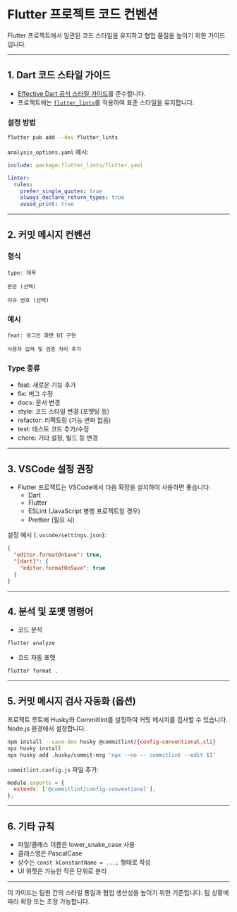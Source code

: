 # Flutter 프로젝트 코드 컨벤션

Flutter 프로젝트에서 일관된 코드 스타일을 유지하고 협업 품질을 높이기 위한 가이드입니다.

---

## 1. Dart 코드 스타일 가이드

- [Effective Dart 공식 스타일 가이드](https://dart.dev/guides/language/effective-dart/style)를 준수합니다.
- 프로젝트에는 [`flutter_lints`](https://pub.dev/packages/flutter_lints)를 적용하여 표준 스타일을 유지합니다.

### 설정 방법

```sh
flutter pub add --dev flutter_lints
```

`analysis_options.yaml` 예시:

```yaml
include: package:flutter_lints/flutter.yaml

linter:
  rules:
    prefer_single_quotes: true
    always_declare_return_types: true
    avoid_print: true
```

---

## 2. 커밋 메시지 컨벤션

### 형식

```
type: 제목

본문 (선택)

이슈 번호 (선택)
```

### 예시

```
feat: 로그인 화면 UI 구현

사용자 입력 및 검증 처리 추가
```

### Type 종류

- feat: 새로운 기능 추가
- fix: 버그 수정
- docs: 문서 변경
- style: 코드 스타일 변경 (포맷팅 등)
- refactor: 리팩토링 (기능 변화 없음)
- test: 테스트 코드 추가/수정
- chore: 기타 설정, 빌드 등 변경

---

## 3. VSCode 설정 권장

- Flutter 프로젝트는 VSCode에서 다음 확장을 설치하여 사용하면 좋습니다:
  - Dart
  - Flutter
  - ESLint (JavaScript 병행 프로젝트일 경우)
  - Prettier (필요 시)

설정 예시 (`.vscode/settings.json`):

```json
{
  "editor.formatOnSave": true,
  "[dart]": {
    "editor.formatOnSave": true
  }
}
```

---

## 4. 분석 및 포맷 명령어

- 코드 분석

```sh
flutter analyze
```

- 코드 자동 포맷

```sh
flutter format .
```

---

## 5. 커밋 메시지 검사 자동화 (옵션)

프로젝트 루트에 Husky와 Commitlint를 설정하여 커밋 메시지를 검사할 수 있습니다. Node.js 환경에서 설정합니다.

```sh
npm install --save-dev husky @commitlint/{config-conventional,cli}
npx husky install
npx husky add .husky/commit-msg 'npx --no -- commitlint --edit $1'
```

`commitlint.config.js` 파일 추가:

```js
module.exports = {
  extends: ['@commitlint/config-conventional'],
};
```

---

## 6. 기타 규칙

- 파일/클래스 이름은 lower_snake_case 사용
- 클래스명은 PascalCase
- 상수는 `const kConstantName = ...;` 형태로 작성
- UI 위젯은 가능한 작은 단위로 분리

---

이 가이드는 팀원 간의 스타일 통일과 협업 생산성을 높이기 위한 기준입니다. 팀 상황에 따라 확장 또는 조정 가능합니다.